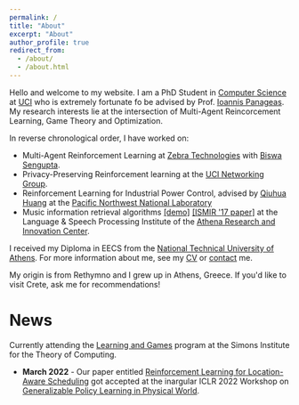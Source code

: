```yaml
---
permalink: /
title: "About"
excerpt: "About"
author_profile: true
redirect_from: 
  - /about/
  - /about.html
---
```


Hello and welcome to my website. I am a PhD Student in [Computer Science](https://www.ics.uci.edu/) at [UCI](https://uci.edu/) who is extremely fortunate fo be advised by Prof. [Ioannis Panageas](https://panageas.github.io). My research interests lie at the intersection of Multi-Agent Reincorcement Learning, Game Theory and Optimization.

In reverse chronological order, I have worked on:

* Multi-Agent Reinforcement Learning at [Zebra Technologies](https://www.zebra.com/us/en.html) with [Biswa Sengupta](https://www.linkedin.com/in/biswasengupta).
* Privacy-Preserving Reinforcement learning at the [UCI Networking Group](https://athinagroup.eng.uci.edu/).
* Reinforcement Learning for Industrial Power Control, advised by [Qiuhua Huang](https://energyenvironment.pnnl.gov/staff/staff_info.asp?staff_num=2957) at the [Pacific Northwest National Laboratory](https://www.pnnl.gov/reinforcement-learning-grid-control) 
* Music information retrieval algorithms [[demo]](https://drive.google.com/file/d/1Q0xlF2VNSs6NVh8FSPA0nydCw3x_e6Nb/view) [[ISMIR '17 paper]](https://ismir2017.smcnus.org/wp-content/uploads/2017/10/135_Paper.pdf) at the Language & Speech Processing Institute of the [Athena Research and Innovation Center](https://www.athenarc.gr/en). 

I received my Diploma in EECS from the [National Technical University of Athens](https://ntua.gr). For more information about me, see my [CV](https://steliostavroulakis.github.io/files/CV_Stelios_Stavroulakis.pdf) or [contact](https://steliostavroulakis.github.io/contact) me.

My origin is from Rethymno and I grew up in Athens, Greece. If you'd like to visit Crete, ask me for recommendations!

<!-- <img align="middle" src="https://DrSGBhat.github.io/files/sandesh.jpg?raw=true" alt="Photo" style="width: 700px; border-radius: 10px; padding: 8px 8px 8px 8px"/>  -->


News
======
Currently attending the [Learning and Games](https://simons.berkeley.edu/programs/games2022) program at the Simons Institute for the Theory of Computing.
* **March 2022** - Our paper entitled [Reinforcement Learning for Location-Aware Scheduling](https://arxiv.org/abs/2203.03480) got accepted at the inargular ICLR 2022 Workshop on [Generalizable Policy Learning in Physical World](https://ai-workshops.github.io/generalizable-policy-learning-in-the-physical-world/).
